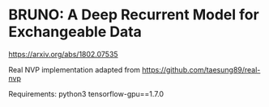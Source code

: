 # BRUNO: A Deep Recurrent Model for Exchangeable Data

https://arxiv.org/abs/1802.07535


Real NVP implementation adapted from https://github.com/taesung89/real-nvp



Requirements:
python3
tensorflow-gpu==1.7.0
